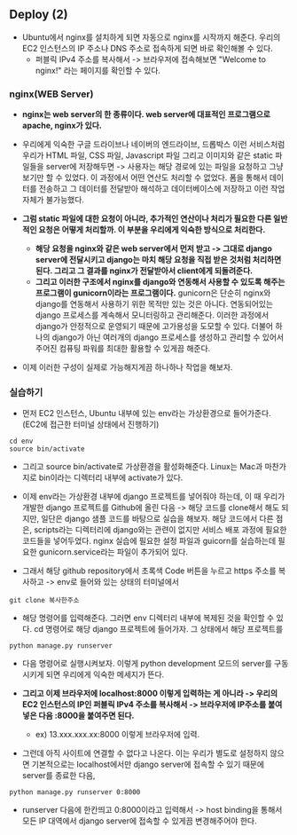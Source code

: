 ## Deploy (2)
- Ubuntu에서 nginx를 설치하게 되면 자동으로 nginx를 시작까지 해준다. 우리의 EC2 인스턴스의 IP 주소나 DNS 주소로 접속하게 되면 바로 확인해볼 수 있다. 
  - 퍼블릭 IPv4 주소를 복사해서 -> 브라우저에 접속해보면 "Welcome to nginx!" 라는 페이지를 확인할 수 있다.


### nginx(WEB Server)
- **nginx는 web server의 한 종류이다. web server에 대표적인 프로그램으로 apache, nginx가 있다.** 
- 우리에게 익숙한 구글 드라이브나 네이버의 엔드라이브, 드롭박스 이런 서비스처럼 우리가 HTML 파일, CSS 파일, Javascript 파일 그리고 이미지와 같은 static 파일들을 server에 저장해두면 -> 사용자는
  해당 경로에 있는 파일을 요청하고 그냥 보기만 할 수 있었다. 이 과정에서 어떤 연산도 처리할 수 없었다. 폼을 통해서 데이터를 전송하고 그 데이터를 전달받아 해석하고 데이터베이스에 저장하고 이런 작업 자체가
  불가능했다. 
- **그럼 static 파일에 대한 요청이 아니라, 추가적인 연산이나 처리가 필요한 다른 일반적인 요청은 어떻게 처리할까. 이 부분을 우리에게 익숙한 방식으로 처리한다.**
  - **해당 요청을 nginx와 같은 web server에서 먼저 받고 -> 그대로 django server에 전달시키고 django는 마치 해당 요청을 직접 받은 것처럼 처리하면 된다. 그리고 그 결과를 nginx가 전달받아서
    client에게 되돌려준다.**
  - **그리고 이러한 구조에서 nginx를 django와 연동해서 사용할 수 있도록 해주는 프로그램이 gunicorn이라는 프로그램이다.** gunicorn은 단순히 nginx와 django를 연동해서 사용하기 위한 목적만 있는 것은 아니다. 연동되어있는 django 프로세스를 계속해서 모니터링하고 관리해준다. 이러한 과정에서 django가 안정적으로 운영되기 때문에 고가용성을 도모할 수 있다. 더불어 하나의 django가 아닌 여러개의 django 프로세스를 생성하고 관리할 수 있어서 주어진 컴퓨팅 파워를 최대한 활용할 수 있게끔 해준다.

- 이제 이러한 구성이 실제로 가능해지게끔 하나하나 작업을 해보자.


### 실습하기
- 먼저 EC2 인스턴스, Ubuntu 내부에 있는 env라는 가상환경으로 들어가준다. (EC2에 접근한 터미널 상태에서 진행하기)
```terminal
cd env
source bin/activate
```
- 그리고 source bin/activate로 가상환경을 활성화해준다. Linux는 Mac과 마찬가지로 bin이라는 디렉터리 내부에 activate가 있다. 
- 이제 env라는 가상환경 내부에 django 프로젝트를 넣어줘야 하는데, 이 때 우리가 개발한 django 프로젝트를 Github에 올린 다음 -> 해당 코드를 clone해서 해도 되지만, 일단은 django 샘플 코드를 바탕으로 실습을 해보자. 해당 코드에서 다른 점은, scripts라는 디렉터리에 django와는 관련이 없지만 서비스 배포 과정에 필요한 코드들을 넣어두었다. nginx 실습에 필요한 설정 파일과 guicorn를 실습하는데 필요한 gunicorn.service라는 파일이 추가되어 있다. 

- 그래서 해당 github repository에서 초록색 Code 버튼을 누르고 https 주소를 복사하고 -> env로 들어와 있는 상태의 터미널에서 
```terminal
git clone 복사한주소
```

- 해당 명령어를 입력해준다. 그러면 env 디렉터리 내부에 복제된 것을 확인할 수 있다. cd 명령어로 해당 django 프로젝트에 들어가자. 그 상태에서 해당 프로젝트를
```terminal
python manage.py runserver
```

- 다음 명령어로 실행시켜보자. 이렇게 python development 모드의 server를 구동시키게 되면 우리에게 익숙한 메세지가 뜬다. 
- **그리고 이제 브라우저에 localhost:8000 이렇게 입력하는 게 아니라 -> 우리의 EC2 인스턴스의 IP인 퍼블릭 IPv4 주소를 복사해서 -> 브라우저에 IP주소를 붙여넣은 다음 :8000을 붙여주면 된다.**
  - ex) 13.xxx.xxx.xx:8000 이렇게 브라우저에 입력.

- 그런데 아직 사이트에 연결할 수 없다고 나온다. 이는 우리가 별도로 설정하지 않으면 기본적으로는 localhost에서만 django server에 접속할 수 있기 때문에 server를 종료한 다음, 
```terminal
python manage.py runserver 0:8000
```

- runserver 다음에 한칸띄고 0:8000이라고 입력해서 -> host binding을 통해서 모든 IP 대역에서 django server에 접속할 수 있게끔 변경해주어야 한다.

